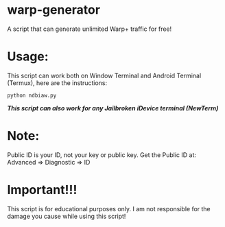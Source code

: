 # warp-generator 
A script that can generate unlimited Warp+ traffic for free!
# Usage:

This script can work both on Window Terminal and Android Terminal (Termux), here are the instructions:

```
python ndbiaw.py
```
***This script can also work for any Jailbroken iDevice terminal (NewTerm)***

# Note:

Public ID is your ID, not your key or public key.
Get the Public ID at: Advanced => Diagnostic => ID

# Important!!!

This script is for educational purposes only. I am not responsible for the damage you cause while using this script!
